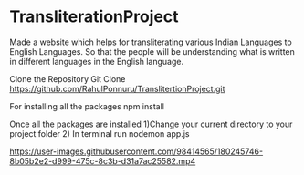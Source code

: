 # TransliterationProject
Made a website which helps for transliterating various Indian Languages to English Languages. So that the people will be understanding what is written in different languages in the English language.

<style>Steps to run the project:</style>

Clone the Repository
Git Clone https://github.com/RahulPonnuru/TranslitertionProject.git

For installing all the packages 
npm install

Once all the packages are installed
1)Change your current directory to your project folder
2) In terminal run 
   nodemon app.js
   
 

https://user-images.githubusercontent.com/98414565/180245746-8b05b2e2-d999-475c-8c3b-d31a7ac25582.mp4

